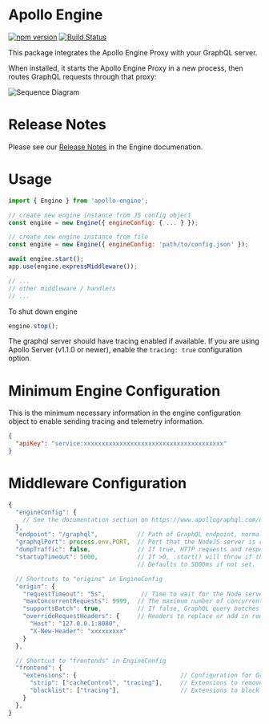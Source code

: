 # Apollo Engine

[![npm version](https://badge.fury.io/js/apollo-engine.svg)](https://badge.fury.io/js/apollo-engine)
[![Build Status](https://travis-ci.org/apollographql/apollo-engine-js.svg?branch=master)](https://travis-ci.org/apollographql/apollo-engine-js)

This package integrates the Apollo Engine Proxy with your GraphQL server.

When installed, it starts the Apollo Engine Proxy in a new process, then routes
GraphQL requests through that proxy:

![Sequence Diagram](docs/sequence-diagram.png)

# Release Notes

Please see our [Release Notes](https://www.apollographql.com/docs/engine/proxy-release-notes.html) in the Engine documenation.

# Usage
```js
import { Engine } from 'apollo-engine';

// create new engine instance from JS config object
const engine = new Engine({ engineConfig: { ... } });

// create new engine instance from file
const engine = new Engine({ engineConfig: 'path/to/config.json' });

await engine.start();
app.use(engine.expressMiddleware());

// ...
// other middleware / handlers
// ...
```

To shut down engine
```js
engine.stop();
```

The graphql server should have tracing enabled if available. If you are using Apollo Server (v1.1.0 or newer), enable the `tracing: true` configuration option.

# Minimum Engine Configuration

This is the minimum necessary information in the engine configuration object to enable sending tracing and telemetry information.

```json
{
  "apiKey": "service:xxxxxxxxxxxxxxxxxxxxxxxxxxxxxxxxxxxxxxx"
}
```

# Middleware Configuration

```js
{
  "engineConfig": {
    // See the documentation section on https://www.apollographql.com/docs/engine/proto-doc.html
  },
  "endpoint": "/graphql",           // Path of GraphQL endpoint, normally /graphql.
  "graphqlPort": process.env.PORT,  // Port that the NodeJS server is running on.
  "dumpTraffic": false,             // If true, HTTP requests and responses will be dumped to stdout. Should only be used if debugging an issue.
  "startupTimeout": 5000,           // If >0, .start() will throw if the proxy binary does not finish startup within the given number of milliseconds.
                                    // Defaults to 5000ms if not set.

  // Shortcuts to "origins" in EngineConfig
  "origin": {
    "requestTimeout": "5s",          // Time to wait for the Node server to respond to the Engine Proxy.
    "maxConcurrentRequests": 9999,  // The maximum number of concurrent GraphQL requests to make back to the Node server.
    "supportsBatch": true,          // If false, GraphQL query batches will be broken up and processed in parallel. If true, they are batch processed.
    "overrideRequestHeaders": {     // Headers to replace or add in requests to your origin. May be useful for virtually-hosted GraphQL servers.
      "Host": "127.0.0.1:8080",
      "X-New-Header": "xxxxxxxxx"
    }
  },

  // Shortcut to "frontends" in EngineConfig
  "frontend": {
    "extensions": {                             // Configuration for GraphQL response extensions
      "strip": ["cacheControl", "tracing"],     // Extensions to remove from responses served to clients
      "blacklist": ["tracing"],                 // Extensions to block from being served to clients, even if requested with "includeInResponse".
    }
  },
}
```
